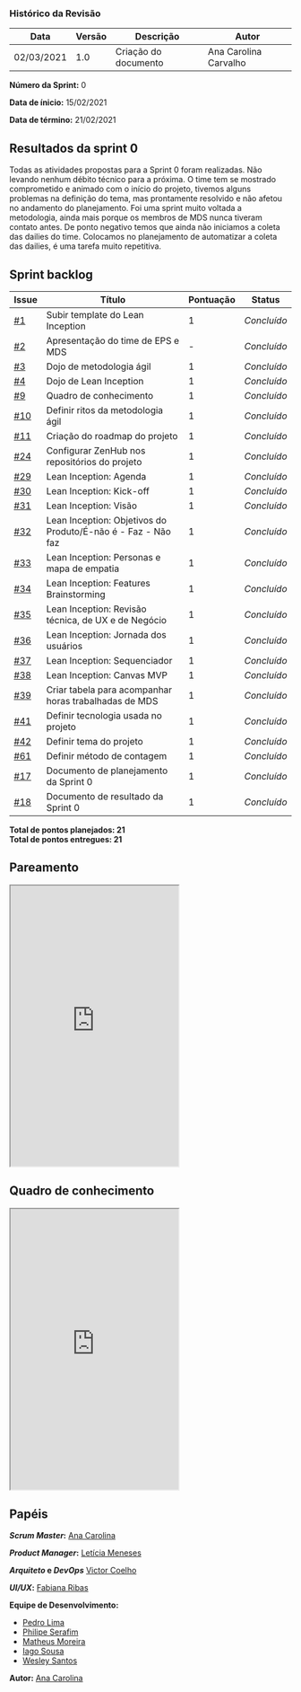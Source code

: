 ### Histórico da Revisão
| Data | Versão | Descrição | Autor |
|---|---|---|---|
| 02/03/2021| 1.0 |Criação do documento | Ana Carolina Carvalho |

**Número da Sprint:** 0

**Data de ínicio:** 15/02/2021

**Data de término:** 21/02/2021

## Resultados da sprint 0

Todas as atividades propostas para a Sprint 0 foram realizadas. Não levando nenhum débito técnico para a próxima. O time tem se mostrado comprometido e animado com o início do projeto, tivemos alguns problemas na definição do tema, mas prontamente resolvido e não afetou no andamento do planejamento. 
Foi uma sprint muito voltada a metodologia, ainda mais porque os membros de MDS nunca tiveram contato antes. 
De ponto negativo temos que ainda não iniciamos a coleta das dailies do time. Colocamos no planejamento de automatizar a coleta das dailies, é uma tarefa muito repetitiva.  

## Sprint backlog

| Issue | Título | Pontuação | Status |
|---|---|---|---|
|[#1](https://github.com/fga-eps-mds/2020.2-violeta-documentacao/issues/1)| Subir template do Lean Inception | 1 | _Concluído_ |
|[#2](https://github.com/fga-eps-mds/2020.2-violeta-documentacao/issues/2)| Apresentação do time de EPS e MDS | - | _Concluído_ |
|[#3](https://github.com/fga-eps-mds/2020.2-violeta-documentacao/issues/1)| Dojo de metodologia ágil | 1 | _Concluído_ |
|[#4](https://github.com/fga-eps-mds/2020.2-violeta-documentacao/issues/4)| Dojo de Lean Inception | 1 | _Concluído_ |
|[#9](https://github.com/fga-eps-mds/2020.2-violeta-documentacao/issues/9)| Quadro de conhecimento | 1 | _Concluído_ |
|[#10](https://github.com/fga-eps-mds/2020.2-violeta-documentacao/issues/10)| Definir ritos da metodologia ágil | 1 | _Concluído_ |
|[#11](https://github.com/fga-eps-mds/2020.2-violeta-documentacao/issues/11)| Criação do roadmap do projeto | 1 | _Concluído_ |
|[#24](https://github.com/fga-eps-mds/2020.2-violeta-documentacao/issues/24)| Configurar ZenHub nos repositórios do projeto | 1 | _Concluído_ |
|[#29](https://github.com/fga-eps-mds/2020.2-violeta-documentacao/issues/29)| Lean Inception: Agenda | 1 | _Concluído_ |
|[#30](https://github.com/fga-eps-mds/2020.2-violeta-documentacao/issues/30)| Lean Inception: Kick-off | 1 | _Concluído_ |
|[#31](https://github.com/fga-eps-mds/2020.2-violeta-documentacao/issues/31)| Lean Inception: Visão | 1 | _Concluído_ |
|[#32](https://github.com/fga-eps-mds/2020.2-violeta-documentacao/issues/32)| Lean Inception: Objetivos do Produto/É-não é - Faz - Não faz | 1 | _Concluído_ |
|[#33](https://github.com/fga-eps-mds/2020.2-violeta-documentacao/issues/33)| Lean Inception: Personas e mapa de empatia | 1 | _Concluído_ |
|[#34](https://github.com/fga-eps-mds/2020.2-violeta-documentacao/issues/34)| Lean Inception: Features Brainstorming | 1 | _Concluído_ |
|[#35](https://github.com/fga-eps-mds/2020.2-violeta-documentacao/issues/35)| Lean Inception: Revisão técnica, de UX e de Negócio | 1 | _Concluído_ |
|[#36](https://github.com/fga-eps-mds/2020.2-violeta-documentacao/issues/36)| Lean Inception: Jornada dos usuários | 1 | _Concluído_ |
|[#37](https://github.com/fga-eps-mds/2020.2-violeta-documentacao/issues/37)| Lean Inception: Sequenciador | 1 | _Concluído_ |
|[#38](https://github.com/fga-eps-mds/2020.2-violeta-documentacao/issues/38)| Lean Inception: Canvas MVP | 1 | _Concluído_ |
|[#39](https://github.com/fga-eps-mds/2020.2-violeta-documentacao/issues/39)| Criar tabela para acompanhar horas trabalhadas de MDS | 1 | _Concluído_ |
|[#41](https://github.com/fga-eps-mds/2020.2-violeta-documentacao/issues/41)| Definir tecnologia usada no projeto | 1 | _Concluído_ |
|[#42](https://github.com/fga-eps-mds/2020.2-violeta-documentacao/issues/42)| Definir tema do projeto | 1 | _Concluído_ |
|[#61](https://github.com/fga-eps-mds/2020.2-violeta-documentacao/issues/61)| Definir método de contagem | 1 | _Concluído_ |
|[#17](https://github.com/fga-eps-mds/2020.2-violeta-documentacao/issues/17)| Documento de planejamento da Sprint 0 | 1 | _Concluído_ |
|[#18](https://github.com/fga-eps-mds/2020.2-violeta-documentacao/issues/18)| Documento de resultado da Sprint 0 | 1 | _Concluído_ |

<b>Total de pontos planejados: 21</b></br>
<b>Total de pontos entregues: 21</b>

## Pareamento

<iframe weidth="100%" height="500" src="https://docs.google.com/spreadsheets/d/e/2PACX-1vSUvF3lwINiA2gmoZeLfAFfI-sgInnqEVf4oq7nkh3joRHfGQgwIc63ij0wCB5oJzGtZirY3eT-hLjK/pubhtml?gid=0&amp;single=true&amp;widget=true&amp;headers=false"></iframe>

## Quadro de conhecimento 

<iframe weidth="100%" height="500" src="https://docs.google.com/spreadsheets/d/e/2PACX-1vSKpschz_TJPysoXgFRpq3kRT3bp3M_Y1DKFGRfmKh0oU3mXq8YGjwkznJ8cz-LlN4ZiCX0nLGdXBjj/pubhtml?gid=0&amp;single=true&amp;widget=true&amp;headers=false"></iframe>


## Papéis

**_Scrum Master_:** [Ana Carolina](https://github.com/anacarolcs)

**_Product Manager_:** [Letícia Meneses](https://github.com/mbslet)

**_Arquiteto_ e _DevOps_** [Victor Coelho](https://github.com/victorhdcoelho)

**_UI/UX_:** [Fabiana Ribas](https://github.com/FabianaRibas)

**Equipe de Desenvolvimento:**

- [Pedro Lima](https://github.com/pedrolimass)
- [Philipe Serafim](https://github.com/philipeserafim)
- [Matheus Moreira](https://github.com/mateus-lm)
- [Iago Sousa](https://github.com/iasousa)
- [Wesley Santos](https://github.com/wesleysantos00)

**Autor:** [Ana Carolina](https://github.com/anacarolcs)

